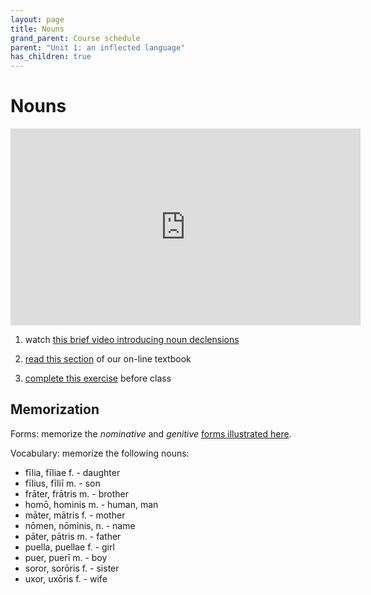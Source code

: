 ```yaml
---
layout: page
title: Nouns
grand_parent: Course schedule
parent: "Unit 1: an inflected language"
has_children: true
---
```



# Nouns

<iframe width="560" height="315" src="https://www.youtube.com/embed/D-x9X1v3170" frameborder="0" allow="accelerometer; autoplay; encrypted-media; gyroscope; picture-in-picture" allowfullscreen></iframe>

1. watch [this brief video introducing noun declensions](https://www.youtube.com/watch?v=D-x9X1v3170&feature=youtu.be)
2. [read this section](https://lingualatina.github.io/textbook/presentation/01-nouns-adjs-pron/nouns/) of our on-line textbook

3. [complete this exercise](./exercise/) before class




## Memorization

Forms: memorize the *nominative* and *genitive* [forms illustrated here](./nomgen/).


Vocabulary: memorize the following nouns:


- fīlia, fīliae f. - daughter
- fīlius, fīliī m. - son
- frāter, frātris m. - brother
- homō, hominis m. - human, man
- māter, mātris f. - mother
- nōmen, nōminis, n. - name
- pāter, pātris m. - father
- puella, puellae f. - girl
- puer, puerī m. - boy
- soror, sorōris f. - sister
- uxor, uxōris f. - wife
